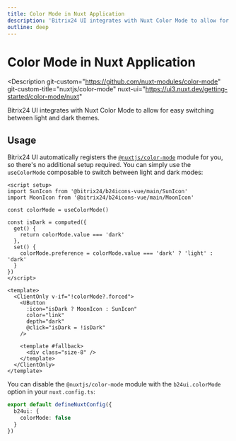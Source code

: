 ```yaml
---
title: Color Mode in Nuxt Application
description: 'Bitrix24 UI integrates with Nuxt Color Mode to allow for easy switching between light and dark themes.'
outline: deep
---
```

# Color Mode in Nuxt Application

<Description
  git-custom="https://github.com/nuxt-modules/color-mode"
  git-custom-title="nuxtjs/color-mode"
  nuxt-ui="https://ui3.nuxt.dev/getting-started/color-mode/nuxt"
>
  Bitrix24 UI integrates with Nuxt Color Mode to allow for easy switching between light and dark themes.
</Description>

## Usage

Bitrix24 UI automatically registers the [`@nuxtjs/color-mode`](https://github.com/nuxt-modules/color-mode) module for you, so there's no additional setup required. You can simply use the `useColorMode` composable to switch between light and dark modes:

```vue [ColorModeButton.vue]
<script setup>
import SunIcon from '@bitrix24/b24icons-vue/main/SunIcon'
import MoonIcon from '@bitrix24/b24icons-vue/main/MoonIcon'

const colorMode = useColorMode()

const isDark = computed({
  get() {
    return colorMode.value === 'dark'
  },
  set() {
    colorMode.preference = colorMode.value === 'dark' ? 'light' : 'dark'
  }
})
</script>

<template>
  <ClientOnly v-if="!colorMode?.forced">
    <UButton
      :icon="isDark ? MoonIcon : SunIcon"
      color="link"
      depth="dark"
      @click="isDark = !isDark"
    />

    <template #fallback>
      <div class="size-8" />
    </template>
  </ClientOnly>
</template>
```

You can disable the `@nuxtjs/color-mode` module with the `b24ui.colorMode` option in your `nuxt.config.ts`:

```ts [nuxt.config.ts]
export default defineNuxtConfig({
  b24ui: {
    colorMode: false
  }
})
```

